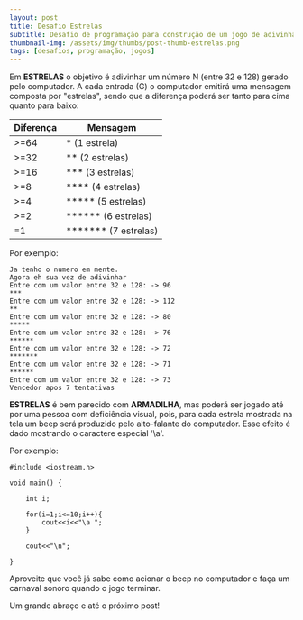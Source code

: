 ```yaml
---
layout: post
title: Desafio Estrelas
subtitle: Desafio de programação para construção de um jogo de adivinhação chamado estrelas
thumbnail-img: /assets/img/thumbs/post-thumb-estrelas.png
tags: [desafios, programação, jogos]
---
```


Em **ESTRELAS** o objetivo é adivinhar um número N (entre 32 e 128) gerado pelo computador. A cada entrada (G) o computador emitirá uma mensagem composta por "estrelas", sendo que a diferença poderá ser tanto para cima quanto para baixo:

| Diferença | Mensagem             |
|-----------|----------------------|
| >=64      | *	 (1 estrela)        |
| >=32      | **	 (2 estrelas)      |
| >=16      | ***	 (3 estrelas)     |
| >=8       | ****	 (4 estrelas)    |
| >=4       | *****	 (5 estrelas)   |
| >=2       | ******	 (6 estrelas)  |
| =1        | *******	 (7 estrelas) |

Por exemplo:

```
Ja tenho o numero em mente.
Agora eh sua vez de adivinhar
Entre com um valor entre 32 e 128: -> 96
***
Entre com um valor entre 32 e 128: -> 112
**
Entre com um valor entre 32 e 128: -> 80
*****
Entre com um valor entre 32 e 128: -> 76
******
Entre com um valor entre 32 e 128: -> 72
*******
Entre com um valor entre 32 e 128: -> 71
******
Entre com um valor entre 32 e 128: -> 73
Vencedor apos 7 tentativas
```

**ESTRELAS** é bem parecido com **ARMADILHA**, mas poderá ser jogado até por uma pessoa com deficiência visual, pois, para cada estrela mostrada na tela um beep será produzido pelo alto-falante do computador. Esse efeito é dado mostrando o caractere especial '\a'. 

Por exemplo:

```
#include <iostream.h>

void main() {

    int i;
    
    for(i=1;i<=10;i++){
        cout<<i<<"\a ";
    }
    
    cout<<"\n";

}
```

Aproveite que você já sabe como acionar o beep no computador e faça um carnaval sonoro quando o jogo terminar.

Um grande abraço e até o próximo post!
